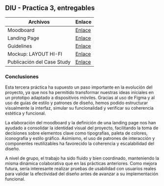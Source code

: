 ## DIU - Practica 3, entregables

| Archivos       | Enlace                 |
|----------------|------------------------|
| Moodboard | [Enlace](./moodboard.md) |
| Landing Page | [Enlace](./landingpage.md) |
| Guidelines | [Enlace](./guidelines.md) |
| Mockup: LAYOUT HI-FI | [Enlace](./user_flow_task.md)|
| Publicación del Case Study | [Enlace](../README.md) |

### Conclusiones  

Esta tercera práctica ha supuesto un paso importante en la evolución del proyecto, ya que nos ha permitido transformar nuestras ideas iniciales en un prototipo adaptado a dispositivos móviles. Gracias al uso de Figma y al uso de guías de estilo y patrones de diseño, hemos podido estructurar visualmente la interfaz, simular su funcionalidad y verificar su coherencia estética y funcional.

La elaboración del moodboard y la definición de una landing page nos han ayudado a consolidar la identidad visual del proyecto, facilitando la toma de decisiones sobre elementos clave como tipografías, paleta de colores, iconografía y estilo gráfico. Asimismo, el uso de patrones de interacción y componentes reutilizables ha favorecido la coherencia y escalabilidad del diseño.

A nivel de grupo, el trabajo ha sido fluido y bien coordinado, manteniendo la misma dinámica colaborativa que en las prácticas anteriores. Como mejora futura, sería interesante realizar pruebas de usabilidad con usuarios reales para validar la efectividad del diseño antes de avanzar a su implementación funcional.


